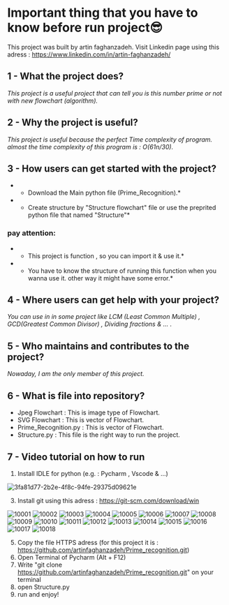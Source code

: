 # **Important thing that you have to know before run project😎**

This project was built by artin faghanzadeh.
Visit Linkedin page using this adress : https://www.linkedin.com/in/artin-faghanzadeh/

## 1 - What the project does?

*This project is a useful project that can tell you is this number prime or not with new flowchart (algorithm).*

## 2 - Why the project is useful?

*This project is useful because the perfect Time complexity of program. almost the time complexity of this program is : O(61n/30).*

## 3 - How users can get started with the project?

* - Download the Main python file (Prime_Recognition).*
* - Create structure by "Structure flowchart" file or use the preprited python file that named "Structure"*

###  pay attention:
* - This project is function , so you can import it & use it.*
* - You have to know the structure of running this function when you wanna use it. other way it might have some error.*

## 4 - Where users can get help with your project?

*You can use in in some project like LCM (Least Common Multiple) , GCD(Greatest Common Divisor) , Dividing fractions & ... .*

## 5 - Who maintains and contributes to the project?

*Nowaday, I am the only member of this project.*

## 6 - What is file into repository?
 - Jpeg Flowchart : This is image type of Flowchart.
 - SVG Flowchart : This is vector of Flowchart.
 - Prime_Recognition.py : This is vector of Flowchart.
 - Structure.py : This file is the right way to run the project.
 
 ## 7 - Video tutorial on how to run
 1. Install IDLE for python (e.g. : Pycharm , Vscode & ...)
 
 ![3fa81d77-2b2e-4f8c-94fe-29375d09621e](https://user-images.githubusercontent.com/96824756/178909652-6cf0db4d-3241-4907-845b-c510bcb3627b.jpg)

 3. Install git using this adress : https://git-scm.com/download/win
 
![10001](https://user-images.githubusercontent.com/96824756/178911515-6fe3e55b-4c13-4b4b-919b-b6424d97abee.png)
![10002](https://user-images.githubusercontent.com/96824756/178911519-ca94f3e3-e479-41f4-9d75-c5c631bf64e9.png)
![10003](https://user-images.githubusercontent.com/96824756/178911520-6240127b-c634-478d-a640-43cbd5580d5e.png)
![10004](https://user-images.githubusercontent.com/96824756/178911525-e9631107-cd5e-48e8-8f49-b14d456f8d7c.png)
![10005](https://user-images.githubusercontent.com/96824756/178911527-01afe87b-5398-48ca-8d18-3bfc0fd2be7d.png)
![10006](https://user-images.githubusercontent.com/96824756/178911529-2bef5d99-b498-4f41-a874-fea2fe27849a.png)
![10007](https://user-images.githubusercontent.com/96824756/178911534-0ee6b3d4-447f-45d9-a658-ca20248da1ee.png)
![10008](https://user-images.githubusercontent.com/96824756/178911537-fd536b2d-cce0-4943-8ccb-1861eae35ec2.jpg)
![10009](https://user-images.githubusercontent.com/96824756/178911541-057328a6-5f49-4747-b8d4-5114ff57f02b.png)
![10010](https://user-images.githubusercontent.com/96824756/178911542-99a707b6-8bcf-4c3f-9341-018bd0bf1101.jpg)
![10011](https://user-images.githubusercontent.com/96824756/178911545-42bfca35-caec-4f32-8238-a0e0a17f96d4.png)
![10012](https://user-images.githubusercontent.com/96824756/178911548-3e4dba7a-bd7f-4851-b2ee-238b419fd691.png)
![10013](https://user-images.githubusercontent.com/96824756/178911549-aa469984-2d7d-473d-aa70-f29ba7024f46.png)
![10014](https://user-images.githubusercontent.com/96824756/178911551-5936dbe6-0cbf-4540-88be-6c36aa6f54fd.jpg)
![10015](https://user-images.githubusercontent.com/96824756/178911559-84d81973-2f18-40a6-aaa7-3e2d5dd86f2e.jpg)
![10016](https://user-images.githubusercontent.com/96824756/178911563-82257611-0317-4490-9125-a89c4539fc3e.jpg)
![10017](https://user-images.githubusercontent.com/96824756/178911568-2523d5e7-2c41-4d1f-ad08-f4b83afe24e4.jpg)
![10018](https://user-images.githubusercontent.com/96824756/178911580-7767cd95-cb62-4c64-8900-026acb4187c2.png)

 5. Copy the file HTTPS adress (for this project it is : https://github.com/artinfaghanzadeh/Prime_recognition.git)
 6. Open Terminal of Pycharm (Alt + F12)
 7. Write "git clone https://github.com/artinfaghanzadeh/Prime_recognition.git" on your terminal
 8. open Structure.py
 9. run and enjoy!
